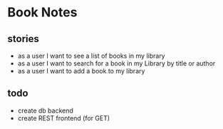 # Book Notes

## stories
* as a user I want to see a list of books in my library
* as a user I want to search for a book in my Library by title or author
* as a user I want to add a book to my library

## todo
* create db backend
* create REST frontend (for GET)
